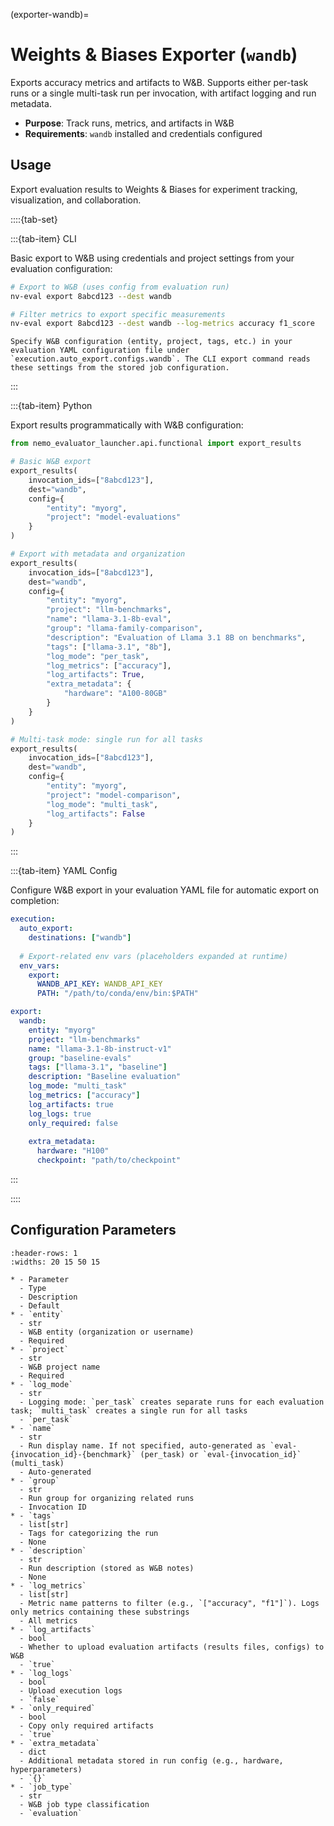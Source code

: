 (exporter-wandb)=

# Weights & Biases Exporter (`wandb`)

Exports accuracy metrics and artifacts to W&B. Supports either per-task runs or a single multi-task run per invocation, with artifact logging and run metadata.

- **Purpose**: Track runs, metrics, and artifacts in W&B
- **Requirements**: `wandb` installed and credentials configured

## Usage

Export evaluation results to Weights & Biases for experiment tracking, visualization, and collaboration.

::::{tab-set}

:::{tab-item} CLI

Basic export to W&B using credentials and project settings from your evaluation configuration:

```bash
# Export to W&B (uses config from evaluation run)
nv-eval export 8abcd123 --dest wandb

# Filter metrics to export specific measurements
nv-eval export 8abcd123 --dest wandb --log-metrics accuracy f1_score
```

```{note}
Specify W&B configuration (entity, project, tags, etc.) in your evaluation YAML configuration file under `execution.auto_export.configs.wandb`. The CLI export command reads these settings from the stored job configuration.
```

:::

:::{tab-item} Python

Export results programmatically with W&B configuration:

```python
from nemo_evaluator_launcher.api.functional import export_results

# Basic W&B export
export_results(
    invocation_ids=["8abcd123"], 
    dest="wandb", 
    config={
        "entity": "myorg", 
        "project": "model-evaluations"
    }
)

# Export with metadata and organization
export_results(
    invocation_ids=["8abcd123"], 
    dest="wandb", 
    config={
        "entity": "myorg",
        "project": "llm-benchmarks",
        "name": "llama-3.1-8b-eval",
        "group": "llama-family-comparison",
        "description": "Evaluation of Llama 3.1 8B on benchmarks",
        "tags": ["llama-3.1", "8b"],
        "log_mode": "per_task",
        "log_metrics": ["accuracy"],
        "log_artifacts": True,
        "extra_metadata": {
            "hardware": "A100-80GB"
        }
    }
)

# Multi-task mode: single run for all tasks
export_results(
    invocation_ids=["8abcd123"], 
    dest="wandb", 
    config={
        "entity": "myorg",
        "project": "model-comparison",
        "log_mode": "multi_task",
        "log_artifacts": False
    }
)
```

:::

:::{tab-item} YAML Config

Configure W&B export in your evaluation YAML file for automatic export on completion:

```yaml
execution:
  auto_export:
    destinations: ["wandb"]
  
  # Export-related env vars (placeholders expanded at runtime)
  env_vars:
    export:
      WANDB_API_KEY: WANDB_API_KEY
      PATH: "/path/to/conda/env/bin:$PATH"

export:
  wandb:
    entity: "myorg"
    project: "llm-benchmarks"
    name: "llama-3.1-8b-instruct-v1"
    group: "baseline-evals"
    tags: ["llama-3.1", "baseline"]
    description: "Baseline evaluation"
    log_mode: "multi_task"
    log_metrics: ["accuracy"]
    log_artifacts: true
    log_logs: true
    only_required: false
    
    extra_metadata:
      hardware: "H100"
      checkpoint: "path/to/checkpoint"

```

:::

::::

## Configuration Parameters

```{list-table}
:header-rows: 1
:widths: 20 15 50 15

* - Parameter
  - Type
  - Description
  - Default
* - `entity`
  - str
  - W&B entity (organization or username)
  - Required
* - `project`
  - str
  - W&B project name
  - Required
* - `log_mode`
  - str
  - Logging mode: `per_task` creates separate runs for each evaluation task; `multi_task` creates a single run for all tasks
  - `per_task`
* - `name`
  - str
  - Run display name. If not specified, auto-generated as `eval-{invocation_id}-{benchmark}` (per_task) or `eval-{invocation_id}` (multi_task)
  - Auto-generated
* - `group`
  - str
  - Run group for organizing related runs
  - Invocation ID
* - `tags`
  - list[str]
  - Tags for categorizing the run
  - None
* - `description`
  - str
  - Run description (stored as W&B notes)
  - None
* - `log_metrics`
  - list[str]
  - Metric name patterns to filter (e.g., `["accuracy", "f1"]`). Logs only metrics containing these substrings
  - All metrics
* - `log_artifacts`
  - bool
  - Whether to upload evaluation artifacts (results files, configs) to W&B
  - `true`
* - `log_logs`
  - bool
  - Upload execution logs
  - `false`
* - `only_required`
  - bool
  - Copy only required artifacts
  - `true`
* - `extra_metadata`
  - dict
  - Additional metadata stored in run config (e.g., hardware, hyperparameters)
  - `{}`
* - `job_type`
  - str
  - W&B job type classification
  - `evaluation`
```
